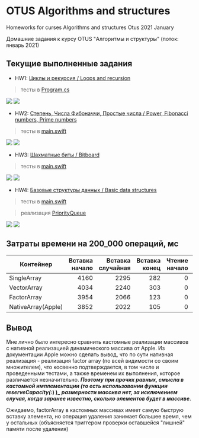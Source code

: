# OTUS Algorithms and structures
Homeworks for curses Algorithms and structures Otus 2021 January

Домашние задания к курсу OTUS "Алгоритмы и структуры" (поток: январь 2021)

## Текущие выполненные задания

- HW1: [Циклы и рекурсия / Loops and recursion](https://github.com/c-villain/OTUS_algo/tree/main/HW1) 
> тесты в [Program.cs](https://github.com/c-villain/OTUS_algo/blob/main/HW1/OTUS_algo/HW1/Program.cs)
<p align="left">
    <img src="https://img.shields.io/badge/language-C%23-blue" /> 
    <img src="https://img.shields.io/badge/IDE-Visual%20Studio-blue" /> 
</p>

- HW2: [Степень, Числа Фибоначчи, Простые числа / Power, Fibonacci numbers, Prime numbers](https://github.com/c-villain/OTUS_algo/tree/main/HW2) 
> тесты в [main.swift](https://github.com/c-villain/OTUS_algo/blob/main/HW2/Otus_algo/main.swift)
<p align="left">
    <img src="https://img.shields.io/badge/language-Swift%205.0-blue" /> 
    <img src="https://img.shields.io/badge/IDE-Xcode-blue" /> 
</p>

- HW3: [Шахматные биты / Bitboard](https://github.com/c-villain/OTUS_algo/tree/main/HW3) 
> тесты в [main.swift](https://github.com/c-villain/OTUS_algo/blob/main/HW3/Otus_algo/main.swift)
<p align="left">
    <img src="https://img.shields.io/badge/language-Swift%205.0-blue" /> 
    <img src="https://img.shields.io/badge/IDE-Xcode-blue" /> 
</p>

- HW4: [Базовые структуры данных / Basic data structures](https://github.com/c-villain/OTUS_algo/tree/main/HW4) 
> тесты в [main.swift](https://github.com/c-villain/OTUS_algo/blob/main/HW4/Otus_algo/main.swift)

> реализация [PriorityQueue](https://github.com/c-villain/OTUS_algo/blob/main/HW4/Otus_algo/HW4/PriorityQueue/PriorityQueue.swift)
<p align="left">
    <img src="https://img.shields.io/badge/language-Swift%205.0-blue" /> 
    <img src="https://img.shields.io/badge/IDE-Xcode-blue" /> 
</p>

## Затраты времени на 200_000 операций, мс

Контейнер|Вставка начало|Вставка случайная|Вставка конец|Чтение начало|Чтение случайное|Чтение конец|Удаление начало|Удаление случайное|Удаление конец 
---|---:|---:|---:|---:|---:|---:|---:|---:|---:
SingleArray       |4160|2295|282|0|0|0|3734|2085|124
VectorArray       |4034|2240|303|0|0|0|3793|2021|137
FactorArray       |3954|2066|123|0|0|0|3834|2081|133
NativeArray(Apple)|3852|2022|105|0|0|0|3790|1999|117

## Вывод 
Мне лично было интересно сравнить кастомные реализации массивов с нативной реализацией динамического массива от Apple. Из документации Apple можно сделать вывод, что по сути нативная реализация - реализация factor array (по всей видимости со своим множителем), что косвенно подтверждается, в том числе и проведенными тестами, а также временем их выполнения, которое различается незначительно. **_Поэтому при прочих равных, смысла в кастомной имплементации (то есть использовании функции reserveCapacity(_:) )_** **_размерности массива нет, за исключением случая, когда заранее известно, сколько элементов будет в массиве_**.

Ожидаемо, factorArray в кастомных массивах имеет самую быструю вставку элемента, но операция удаления занимает большее время, чем у остальных (объясняется триггером проверки оставшейся "лишней" памяти после удаления)

